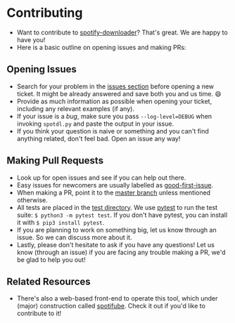 # Contributing

- Want to contribute to [spotify-downloader](https://github.com/ritiek/spotify-downloader)?
That's great. We are happy to have you!
- Here is a basic outline on opening issues and making PRs:

## Opening Issues

- Search for your problem in the
[issues section](https://github.com/ritiek/spotify-downloader/issues)
before opening a new ticket. It might be already answered and save both you and us time. :smile:
- Provide as much information as possible when opening your ticket, including any relevant examples (if any).
- If your issue is a *bug*, make sure you pass `--log-level=DEBUG` when invoking
`spotdl.py` and paste the output in your issue.
- If you think your question is naive or something and you can't find anything related,
don't feel bad. Open an issue any way!

## Making Pull Requests

- Look up for open issues and see if you can help out there.
- Easy issues for newcomers are usually labelled as
[good-first-issue](https://github.com/ritiek/spotify-downloader/issues?q=is%3Aissue+is%3Aopen+label%3A%22good+first+issue%22).
- When making a PR, point it to the [master branch](https://github.com/ritiek/spotify-downloader/tree/master)
unless mentioned otherwise.
- All tests are placed in the [test directory](https://github.com/ritiek/spotify-downloader/tree/master/test). We use [pytest](https://github.com/pytest-dev/pytest)
to run the test suite: `$ python3 -m pytest test`.
If you don't have pytest, you can install it with `$ pip3 install pytest`.
- If you are planning to work on something big, let us know through an issue. So we can discuss more about it.
- Lastly, please don't hesitate to ask if you have any questions!
Let us know (through an issue) if you are facing any trouble making a PR, we'd be glad to help you out!

## Related Resources

- There's also a web-based front-end to operate this tool, which under (major) construction
called [spotifube](https://github.com/linusg/spotifube).
Check it out if you'd like to contribute to it!
